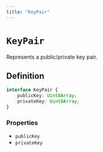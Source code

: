 ```yaml
---
title: "KeyPair"
---
```


# `KeyPair`

Represents a public/private key pair.

## Definition

```ts
interface KeyPair {
	publicKey: Uint8Array;
	privateKey: Uint8Array;
}
```

### Properties

- `publicKey`
- `privateKey`

